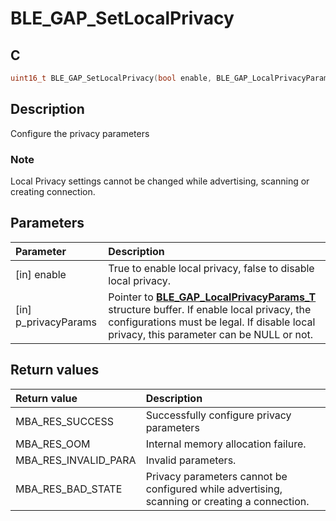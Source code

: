 # BLE_GAP_SetLocalPrivacy

## C

```c
uint16_t BLE_GAP_SetLocalPrivacy(bool enable, BLE_GAP_LocalPrivacyParams_T *p_privacyParams);
```

## Description

Configure the privacy parameters

### Note

Local Privacy settings cannot be changed while advertising, scanning or creating connection.

## Parameters

|Parameter|Description|
|:---|:---|
|\[in\] enable|True to enable local privacy, false to disable local privacy.|
|\[in\] p_privacyParams|Pointer to **[BLE_GAP_LocalPrivacyParams_T](GUID-4912BEF1-34A3-4906-BAC4-4209909DDC57.md)** structure buffer. If enable local privacy, the configurations must be legal. If disable local privacy, this parameter can be NULL or not.|

## Return values

|Return value|Description|
|:---|:---|
MBA_RES_SUCCESS|Successfully configure privacy parameters|
MBA_RES_OOM|Internal memory allocation failure.|
MBA_RES_INVALID_PARA|Invalid parameters.|
MBA_RES_BAD_STATE|Privacy parameters cannot be configured while advertising, scanning or creating a connection.|
